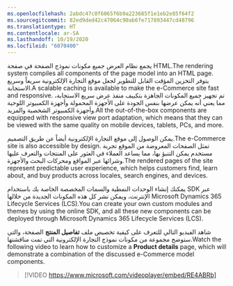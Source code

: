 ```yaml
---
ms.openlocfilehash: 2abdc47c0f6065f6b9a223685f1e1eb2e85f64f2
ms.sourcegitcommit: 82ed9ded42c47064c90ab6fe717893447cd48796
ms.translationtype: HT
ms.contentlocale: ar-SA
ms.lasthandoff: 10/19/2020
ms.locfileid: "6070400"
---
```

<span data-ttu-id="01a06-101">يجمع نظام العرض جميع مكونات نموذج الصفحة في صفحة HTML.</span><span class="sxs-lookup"><span data-stu-id="01a06-101">The rendering system compiles all components of the page model into an HTML page.</span></span> <span data-ttu-id="01a06-102">يتوفر التخزين المؤقت القابل للتطوير لجعل موقع التجارة الإلكترونية سريعاً وسريع الاستجابة.</span><span class="sxs-lookup"><span data-stu-id="01a06-102">A scalable caching is available to make the e-Commerce site fast and responsive.</span></span> <span data-ttu-id="01a06-103">تم تجهيز جميع المكونات الجاهزة بتكييف منفذ عرض سريع الاستجابة، مما يعني أنه يمكن عرضها بنفس الجودة على الأجهزة المحمولة وأجهزة الكمبيوتر اللوحية وأجهزة الكمبيوتر الشخصية والمزيد.</span><span class="sxs-lookup"><span data-stu-id="01a06-103">All the out-of-the-box components are equipped with responsive view port adaptation, which means that they can be viewed with the same quality on mobile devices, tablets, PCs, and more.</span></span> 

<span data-ttu-id="01a06-104">يمكن الوصول إلى موقع التجارة الإلكترونية أيضاً عن طريق التصميم.</span><span class="sxs-lookup"><span data-stu-id="01a06-104">The e-Commerce site is also accessible by design.</span></span> <span data-ttu-id="01a06-105">تمثل الصفحات المعروضة من الموقع تجربة مستخدم يمكن التنبؤ بها، مما يساعد العملاء في العثور على المنتجات والتعرف عليها وشرائها عبر المواقع ومحركات البحث والأجهزة.</span><span class="sxs-lookup"><span data-stu-id="01a06-105">The rendered pages of the site represent predictable user experience, which helps customers find, learn about, and buy products across locales, search engines, and devices.</span></span>

<span data-ttu-id="01a06-106">يمكنك إنشاء الوحدات النمطية والسمات المخصصة الخاصة بك باستخدام SDK عبر الإنترنت، ويمكن نشر كل هذه المكونات الجديدة من خلالها Microsoft Dynamics 365 Lifecycle Services (LCS).</span><span class="sxs-lookup"><span data-stu-id="01a06-106">You can create your own custom modules and themes by using the online SDK, and all these new components can be deployed through Microsoft Dynamics 365 Lifecycle Services (LCS).</span></span> 

<span data-ttu-id="01a06-107">شاهد الفيديو التالي للتعرف على كيفية تخصيص ملف **تفاصيل المنتج** الصفحة، والتي ستوضح مجموعة من مكونات نموذج التجارة الإلكترونية التي تمت مناقشتها.</span><span class="sxs-lookup"><span data-stu-id="01a06-107">Watch the following video to learn how to customize a **Product details** page, which will demonstrate a combination of the discussed e-Commerce model components.</span></span>

> [!VIDEO https://www.microsoft.com/videoplayer/embed/RE4ABRb]


